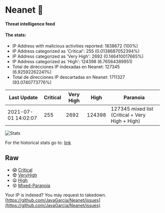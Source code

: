# Neanet :hocho:
#### Threat intelligence feed
#### The stats:

- IP Address with malicious activities reported: 1838672 (100%)
- IP Address categorized as 'Critical':  255 (0.0138687052394%)
- IP Address categorized as 'Very High':  2692 (0.146410017665%)
- IP Address categorized as 'High':  124398 (6.76564389951)
- Total de direcciones IP indexadas en Neanet:  127345 (6.92592262241%)
- Total de direcciones IP descartadas en Neanet:  1711327 (93.0740773776%)

| Last Update | Critical | Very High | High | Paranoia |
| --- | --- | --- | --- | --- |
| 2021-07-01 14:02:07 | 255 | 2692 | 124398 | 127345 mixed list (Critical + Very High + High)|

![Stats](https://docs.google.com/spreadsheets/d/e/2PACX-1vSnaNMIXVabIpDJjufMlzH7poXnshF3mgd8Is1g9ytUEzVsP5my4Trn8f-xkoLLQ38xpL3HtmUexLo6/pubchart?oid=501124687&format=image)

For the historical stats go to: [link](/stats.csv)
## Raw
- :scream: [Critical](https://raw.githubusercontent.com/JavaGarcia/Neanet/master/blacklists/neanet_critical.txt)
- :fearful: [VeryHigh](https://raw.githubusercontent.com/JavaGarcia/Neanet/master/blacklists/neanet_veryHigh.txtt)
- :frowning: [High](https://raw.githubusercontent.com/JavaGarcia/Neanet/master/blacklists/neanet_high.txt)
- :dizzy_face: [Mixed-Paranoia](https://raw.githubusercontent.com/JavaGarcia/Neanet/master/blacklists/neanet_all.txt)


Your IP is indexed? You may request to takedown. [https://github.com/JavaGarcia/Neanet/issues](https://github.com/JavaGarcia/Neanet/issues)










































































































































































































































































































































































































































































































































































































































































































































































































































































































































































































































































































































































































































































































































































































































































































































































































































































































































































































































































































































































































































































































































































































































































































































































































































































































































































































































































































































































































































































































































































































































































































































































































































































































































































































































































































































































































































































































































































































































































































































































































































































































































































































































































































































































































































































































































































































































































































































































































































































































































































































































































































































































































































































































































































































































































































































































































































































































































































































































































































































































































































































































































































































































































































































































































































































































































































































































































































































































































































































































































































































































































































































































































































































































































































































































































































































